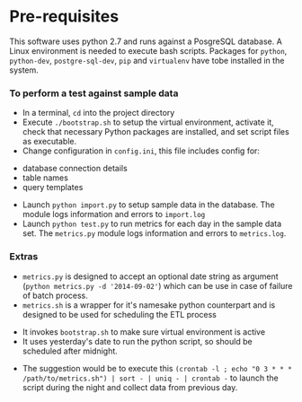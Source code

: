 # Pre-requisites
This software uses python 2.7 and runs against a PosgreSQL database.
A Linux environment is needed to execute bash scripts.
Packages for `python`, `python-dev`, `postgre-sql-dev`, `pip` and `virtualenv` have tobe installed in the system.

### To perform a test against sample data
* In a terminal, `cd` into the project directory
* Execute `./bootstrap.sh` to setup the virtual environment, activate it, check that necessary Python packages are installed, and set script files as executable.
* Change configuration in `config.ini`, this file includes config for:
 - database connection details
 - table names
 - query templates
* Launch `python import.py` to setup sample data in the database. The module logs information and errors to `import.log`
* Launch `python test.py` to run metrics for each day in the sample data set.  The `metrics.py` module logs information and errors to `metrics.log`.

### Extras
* `metrics.py` is designed to accept an optional date string as argument (`python metrics.py -d '2014-09-02'`) which can be use in case of failure of batch process.
* `metrics.sh` is a wrapper for it's namesake python counterpart and is designed to be used for scheduling the ETL process
 - It invokes `bootstrap.sh` to make sure virtual environment is active
 - It uses yesterday's date to run the python script, so should be scheduled after midnight.
* The suggestion would be to execute this `(crontab -l ; echo "0 3 * * * /path/to/metrics.sh") | sort - | uniq - | crontab -` to launch the script during the night and collect data from previous day.
 






